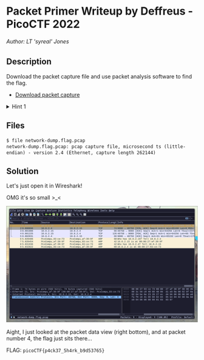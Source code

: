 # Packet Primer Writeup by Deffreus - PicoCTF 2022

###### Author: LT 'syreal' Jones

## Description

Download the packet capture file and use packet analysis software to find the flag.

- [Download packet capture](https://artifacts.picoctf.net/c/195/network-dump.flag.pcap)

<details><summary>Hint 1</summary>
	Wireshark, if you can install and use it, is probably the most beginner friendly packet analysis software product.
</details>

## Files

```
$ file network-dump.flag.pcap 
network-dump.flag.pcap: pcap capture file, microsecond ts (little-endian) - version 2.4 (Ethernet, capture length 262144)
```

## Solution

Let's just open it in Wireshark!

OMG it's so small >_<

![ss](./ss.png)

Aight, I just looked at the packet data view (right bottom),
and at packet number 4, the flag just sits there...

FLAG: `picoCTF{p4ck37_5h4rk_b9d53765}`
